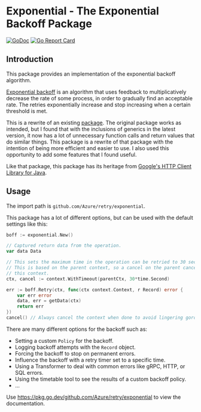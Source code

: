 # Exponential - The Exponential Backoff Package

[![GoDoc][godoc image]][godoc] [![Go Report Card](https://goreportcard.com/badge/github.com/Azure/retry)](https://goreportcard.com/report/github.com/Azure/retry)

## Introduction

This package provides an implementation of the exponential backoff algorithm.

[Exponential backoff][exponential backoff wiki]
is an algorithm that uses feedback to multiplicatively decrease the rate of some process,
in order to gradually find an acceptable rate.
The retries exponentially increase and stop increasing when a certain threshold is met.

This is a rewrite of an existing [package][cenkalti]. The original package works as intended, but I found that with the inclusions of generics in the latest version, it now has a lot of unnecessary function calls and return values that do similar things. This package is a rewrite of that package with the intention of being more efficient and easier to use. I also used this opportunity to add some features that I found useful.

Like that package, this package has its heritage from [Google's HTTP Client Library for Java][google-http-java-client].

## Usage

The import path is `github.com/Azure/retry/exponential`.

This package has a lot of different options, but can be used with the default settings like this:

```go
boff := exponential.New()

// Captured return data from the operation.
var data Data

// This sets the maximum time in the operation can be retried to 30 seconds.
// This is based on the parent context, so a cancel on the parent cancels
// this context.
ctx, cancel := context.WithTimeout(parentCtx, 30*time.Second)

err := boff.Retry(ctx, func(ctx context.Context, r Record) error {
	var err error
	data, err = getData(ctx)
	return err
})
cancel() // Always cancel the context when done to avoid lingering goroutines.
```

There are many different options for the backoff such as:

- Setting a custom `Policy` for the backoff.
- Logging backoff attempts with the `Record` object.
- Forcing the backoff to stop on permanent errors.
- Influence the backoff with a retry timer set to a specific time.
- Using a Transformer to deal with common errors like gRPC, HTTP, or SQL errors.
- Using the timetable tool to see the results of a custom backoff policy.
- ...

Use https://pkg.go.dev/github.com/Azure/retry/exponential to view the documentation.

[godoc]: https://pkg.go.dev/github.com/Azure/retry/exponential
[godoc image]: https://godoc.org/github.com/Azure/retry/exponential?status.png
[google-http-java-client]: https://github.com/google/google-http-java-client/blob/da1aa993e90285ec18579f1553339b00e19b3ab5/google-http-client/src/main/java/com/google/api/client/util/ExponentialBackOff.java
[exponential backoff wiki]: http://en.wikipedia.org/wiki/Exponential_backoff
[cenkalti]: https://github.com/cenkalti/backoff
